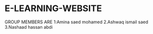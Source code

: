 # E-LEARNING-WEBSITE
GROUP MEMBERS ARE 1:Amina saed mohamed 2.Ashwaq ismail saed 3.Nashaad hassan abdi

